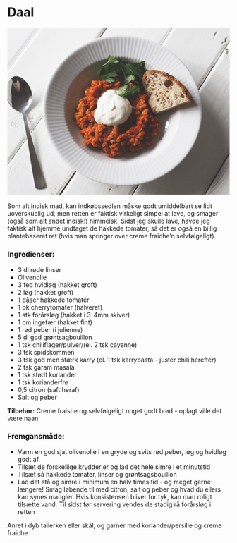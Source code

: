 # Daal
![Billede af klassisk indisk daal](images/daal.jpg)

Som alt indisk mad, kan indkøbssedlen måske godt umiddelbart se lidt uoverskuelig ud, men retten er faktisk virkeligt simpel at lave, og smager (også som alt andet indisk!) himmelsk. Sidst jeg skulle lave, havde jeg faktisk alt hjemme undtaget de hakkede tomater, så det er også en billig plantebaseret ret (hvis man springer over creme fraiche’n selvfølgeligt).

### Ingredienser:
- 3 dl røde linser
- Olivenolie
- 3 fed hvidløg (hakket groft)
- 2 løg (hakket groft)
- 1 dåser hakkede tomater
- 1 pk cherrytomater (halveret)
- 1 stk forårsløg (hakket i 3-4mm skiver)
- 1 cm ingefær (hakket fint)
- 1 rød peber (i julienne)
- 5 dl god grøntsagbouillon
- 1 tsk chiliflager/pulver/(el. 2 tsk cayenne)
- 3 tsk spidskommen
- 3 tsk god men stærk karry (el. 1 tsk karrypasta - juster chili herefter)
- 2 tsk garam masala
- 1 tsk stødt koriander
- 1 tsk korianderfrø
- 0,5 citron (saft heraf)
- Salt og peber

__Tilbehør:__  Creme fraishe og selvfølgeligt noget godt brød - oplagt ville det være naan.


### Fremgansmåde:
- Varm en god sjat olivenolie i en gryde og svits rød peber, løg og hvidløg godt af.
- Tilsæt de forskellige krydderier og lad det hele simre i et minutstid
- Tilsæt så hakkede tomater, linser og grøntsagsbouillon
- Lad det stå og simre i minimum en halv times tid - og meget gerne længere! Smag løbende til med citron, salt og peber og hvad du ellers kan synes mangler. Hvis konsistensen bliver for tyk, kan man roligt tilsætte vand. Til sidst før servering vendes de stadig rå forårsløg i retten
 
Anret i dyb tallerken eller skål, og garner med koriander/persille og creme fraiche
